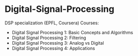 # Digital-Signal-Processing
DSP specialization (EPFL, Coursera)
Courses:
- Digital Signal Processing 1: Basic Concepts and Algorithms
- Digital Signal Processing 2: Filtering
- Digital Signal Processing 3: Analog vs Digital
- Digital Signal Processing 4: Applications
